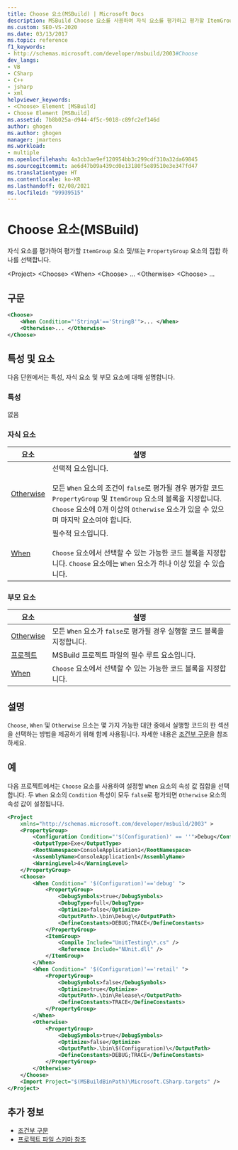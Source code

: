 ```yaml
---
title: Choose 요소(MSBuild) | Microsoft Docs
description: MSBuild Choose 요소를 사용하여 자식 요소를 평가하고 평가할 ItemGroup 또는 PropertyGroup 요소 집합 하나를 선택합니다.
ms.custom: SEO-VS-2020
ms.date: 03/13/2017
ms.topic: reference
f1_keywords:
- http://schemas.microsoft.com/developer/msbuild/2003#Choose
dev_langs:
- VB
- CSharp
- C++
- jsharp
- xml
helpviewer_keywords:
- <Choose> Element [MSBuild]
- Choose Element [MSBuild]
ms.assetid: 7b8b025a-d944-4f5c-9018-c89fc2ef146d
author: ghogen
ms.author: ghogen
manager: jmartens
ms.workload:
- multiple
ms.openlocfilehash: 4a3cb3ae9ef120954bb3c299cdf310a32da69845
ms.sourcegitcommit: ae6d47b09a439cd0e13180f5e89510e3e347fd47
ms.translationtype: HT
ms.contentlocale: ko-KR
ms.lasthandoff: 02/08/2021
ms.locfileid: "99939515"
---
```

# <a name="choose-element-msbuild"></a>Choose 요소(MSBuild)

자식 요소를 평가하여 평가할 `ItemGroup` 요소 및/또는 `PropertyGroup` 요소의 집합 하나를 선택합니다.

 \<Project> \<Choose>
 \<When>
 \<Choose>
... \<Otherwise>
 \<Choose>
...

## <a name="syntax"></a>구문

```xml
<Choose>
    <When Condition="'StringA'=='StringB'">... </When>
    <Otherwise>... </Otherwise>
</Choose>
```

## <a name="attributes-and-elements"></a>특성 및 요소

 다음 단원에서는 특성, 자식 요소 및 부모 요소에 대해 설명합니다.

### <a name="attributes"></a>특성

 없음

### <a name="child-elements"></a>자식 요소

|요소|설명|
|-------------|-----------------|
|[Otherwise](../msbuild/otherwise-element-msbuild.md)|선택적 요소입니다.<br /><br /> 모든 `When` 요소의 조건이 `false`로 평가될 경우 평가할 코드 `PropertyGroup` 및 `ItemGroup` 요소의 블록을 지정합니다. `Choose` 요소에 0개 이상의 `Otherwise` 요소가 있을 수 있으며 마지막 요소여야 합니다.|
|[When](../msbuild/when-element-msbuild.md)|필수적 요소입니다.<br /><br /> `Choose` 요소에서 선택할 수 있는 가능한 코드 블록을 지정합니다. `Choose` 요소에는 `When` 요소가 하나 이상 있을 수 있습니다.|

### <a name="parent-elements"></a>부모 요소

| 요소 | 설명 |
| - | - |
| [Otherwise](../msbuild/otherwise-element-msbuild.md) | 모든 `When` 요소가 `false`로 평가될 경우 실행할 코드 블록을 지정합니다. |
| [프로젝트](../msbuild/project-element-msbuild.md) | MSBuild 프로젝트 파일의 필수 루트 요소입니다. |
| [When](../msbuild/when-element-msbuild.md) | `Choose` 요소에서 선택할 수 있는 가능한 코드 블록을 지정합니다. |

## <a name="remarks"></a>설명

 `Choose`, `When` 및 `Otherwise` 요소는 몇 가지 가능한 대안 중에서 실행할 코드의 한 섹션을 선택하는 방법을 제공하기 위해 함께 사용됩니다. 자세한 내용은 [조건부 구문](../msbuild/msbuild-conditional-constructs.md)을 참조하세요.

## <a name="example"></a>예

 다음 프로젝트에서는 `Choose` 요소를 사용하여 설정할 `When` 요소의 속성 값 집합을 선택합니다. 두 `When` 요소의 `Condition` 특성이 모두 `false`로 평가되면 `Otherwise` 요소의 속성 값이 설정됩니다.

```xml
<Project
    xmlns="http://schemas.microsoft.com/developer/msbuild/2003" >
    <PropertyGroup>
        <Configuration Condition="'$(Configuration)' == ''">Debug</Configuration>
        <OutputType>Exe</OutputType>
        <RootNamespace>ConsoleApplication1</RootNamespace>
        <AssemblyName>ConsoleApplication1</AssemblyName>
        <WarningLevel>4</WarningLevel>
    </PropertyGroup>
    <Choose>
        <When Condition=" '$(Configuration)'=='debug' ">
            <PropertyGroup>
                <DebugSymbols>true</DebugSymbols>
                <DebugType>full</DebugType>
                <Optimize>false</Optimize>
                <OutputPath>.\bin\Debug\</OutputPath>
                <DefineConstants>DEBUG;TRACE</DefineConstants>
            </PropertyGroup>
            <ItemGroup>
                <Compile Include="UnitTesting\*.cs" />
                <Reference Include="NUnit.dll" />
            </ItemGroup>
        </When>
        <When Condition=" '$(Configuration)'=='retail' ">
            <PropertyGroup>
                <DebugSymbols>false</DebugSymbols>
                <Optimize>true</Optimize>
                <OutputPath>.\bin\Release\</OutputPath>
                <DefineConstants>TRACE</DefineConstants>
            </PropertyGroup>
        </When>
        <Otherwise>
            <PropertyGroup>
                <DebugSymbols>true</DebugSymbols>
                <Optimize>false</Optimize>
                <OutputPath>.\bin\$(Configuration)\</OutputPath>
                <DefineConstants>DEBUG;TRACE</DefineConstants>
            </PropertyGroup>
        </Otherwise>
    </Choose>
    <Import Project="$(MSBuildBinPath)\Microsoft.CSharp.targets" />
</Project>
```

## <a name="see-also"></a>추가 정보

- [조건부 구문](../msbuild/msbuild-conditional-constructs.md)
- [프로젝트 파일 스키마 참조](../msbuild/msbuild-project-file-schema-reference.md)
